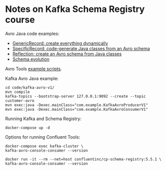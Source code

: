# Notes on Kafka Schema Registry course

Avro Java code examples:

* [GenericRecord: create everything dynamically](code/avro-examples/src/main/java/org/example/generic/GenericRecordExamples.java)
* [SpecificRecord: code-generate Java classes from an Avro schema](code/avro-examples/src/main/java/org/example/specific/SpecificRecordExamples.java)
* [Reflection: create an Avro schema from Java classes](code/avro-examples/src/main/java/org/example/reflection/ReflectionExamples.java)
* [Schema evolution](code/avro-examples/src/main/java/org/example/evolution/EvolutionExamples.java)

Avro Tools [example scripts](code/avro-tools/).

Kafka Avro Java example:

```
cd code/kafka-avro-v1/
mvn compile
kafka-topics --bootstrap-server 127.0.0.1:9092 --create --topic customer-avro
mvn exec:java -Dexec.mainClass="com.example.KafkaAvroProducerV1"
mvn exec:java -Dexec.mainClass="com.example.KafkaAvroConsumerV1"
```

Running Kafka and Schema Registry:

```
docker-compose up -d
```

Options for running Confluent Tools:

```
docker-compose exec kafka-cluster \
kafka-avro-console-consumer --version

docker run -it --rm --net=host confluentinc/cp-schema-registry:5.5.1 \
kafka-avro-console-consumer --version
```
